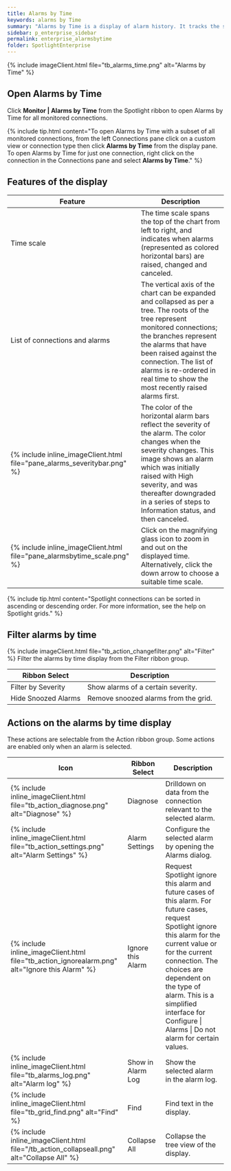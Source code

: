```yaml
---
title: Alarms by Time
keywords: alarms by Time
summary: "Alarms by Time is a display of alarm history. It tracks the start time, duration, and severity of logged alarms."
sidebar: p_enterprise_sidebar
permalink: enterprise_alarmsbytime
folder: SpotlightEnterprise
---
```


{% include imageClient.html file="tb_alarms_time.png" alt="Alarms by Time" %}

## Open Alarms by Time

Click **Monitor \| Alarms by Time** from the Spotlight ribbon to open Alarms by Time for all monitored connections.

{% include tip.html content="To open Alarms by Time with a subset of all monitored connections, from the left Connections pane click on a custom view or connection type then click **Alarms by Time** from the display pane. To open Alarms by Time for just one connection, right click on the connection in the Connections pane and select **Alarms by Time**." %}

## Features of the display

Feature | Description
--------|------------
Time scale | The time scale spans the top of the chart from left to right, and indicates when alarms (represented as colored horizontal bars) are raised, changed and canceled.
List of connections and alarms | The vertical axis of the chart can be expanded and collapsed as per a tree. The roots of the tree represent monitored connections; the branches represent the alarms that have been raised against the connection. The list of alarms is re-ordered in real time to show the most recently raised alarms first.
{% include inline_imageClient.html file="pane_alarms_severitybar.png" %} | The color of the horizontal alarm bars reflect the severity of the alarm. The color changes when the severity changes. This image shows an alarm which was initially raised with High severity, and was thereafter downgraded in a series of steps to Information status, and then canceled.
{% include inline_imageClient.html file="pane_alarmsbytime_scale.png" %} | Click on the magnifying glass icon to zoom in and out on the displayed time. Alternatively, click the down arrow to choose a suitable time scale.

{% include tip.html content="Spotlight connections can be sorted in ascending or descending order. For more information, see the help on Spotlight grids." %}


## Filter alarms by time
{% include imageClient.html file="tb_action_changefilter.png" alt="Filter" %}
Filter the alarms by time display from the Filter ribbon group.

Ribbon Select | Description
--------------|------------
Filter by Severity | Show alarms of a certain severity.
Hide Snoozed Alarms | Remove snoozed alarms from the grid.


## Actions on the alarms by time display
These actions are selectable from the Action ribbon group. Some actions are enabled only when an alarm is selected.

Icon | Ribbon Select | Description
-----|---------------|------------
{% include inline_imageClient.html file="tb_action_diagnose.png" alt="Diagnose" %} | Diagnose | Drilldown on data from the connection relevant to the selected alarm.
{% include inline_imageClient.html file="tb_action_settings.png" alt="Alarm Settings" %} | Alarm Settings | Configure the selected alarm by opening the Alarms dialog.
{% include inline_imageClient.html file="tb_action_ignorealarm.png" alt="Ignore this Alarm" %} | Ignore this Alarm | Request Spotlight ignore this alarm and future cases of this alarm. For future cases, request Spotlight ignore this alarm for the current value or for the current connection. The choices are dependent on the type of alarm. This is a simplified interface for Configure \| Alarms \| Do not alarm for certain values.
{% include inline_imageClient.html file="tb_alarms_log.png" alt="Alarm log" %} | Show in Alarm Log | Show the selected alarm in the alarm log.
{% include inline_imageClient.html file="tb_grid_find.png" alt="Find" %} | Find | Find text in the display.
{% include inline_imageClient.html file="/tb_action_collapseall.png" alt="Collapse All" %} | Collapse All | Collapse the tree view of the display.
